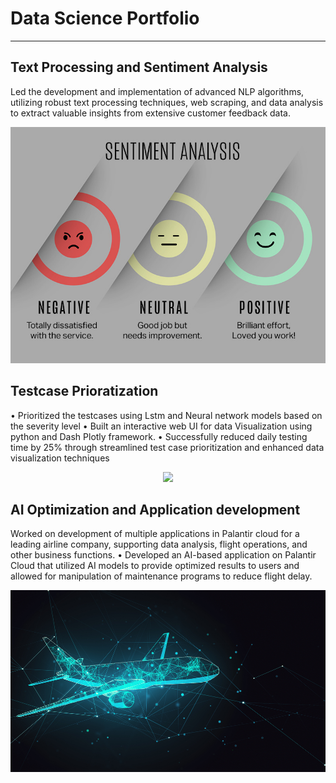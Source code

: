 # Data Science Portfolio
---
## Text Processing and Sentiment Analysis

Led the development and implementation of advanced NLP algorithms, utilizing robust text processing techniques, web scraping, and data analysis to extract valuable insights from extensive customer feedback data.
<center><img src="assets/img/sentiment.jpg"/></center>

## Testcase Prioratization

• Prioritized the testcases using Lstm and Neural network models based on the 
severity level
• Built an interactive web UI for data Visualization using python and Dash Plotly 
framework.
• Successfully reduced daily testing time by 25% through streamlined test case 
prioritization and enhanced data visualization techniques
<center><img src="assets/img/deeplearnig.webg"/></center>

## AI Optimization and Application development
Worked on development of multiple applications in Palantir cloud for a leading 
airline company, supporting data analysis, flight operations, and other business 
functions.
• Developed an AI-based application on Palantir Cloud that utilized AI models to 
provide optimized results to users and allowed for manipulation of maintenance 
programs to reduce flight delay.
<center><img src="assets/img/airline.jpg"/></center>


